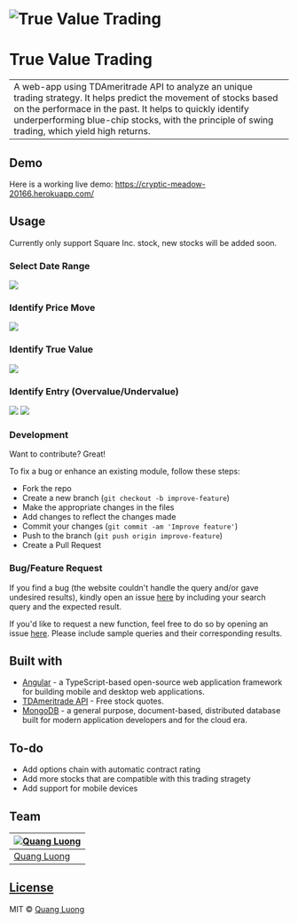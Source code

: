 # ![True Value Trading](https://github.com/quanglddev/True-Value-Trading/blob/media/demo_landing.png?raw=true)
# True Value Trading
<table>
<tr>
<td>
  A web-app using TDAmeritrade API to analyze an unique trading strategy. It helps predict the movement of stocks based on the performace in the past. It helps to quickly identify underperforming blue-chip stocks, with the principle of swing trading, which yield high returns.
</td>
</tr>
</table>

## Demo
Here is a working live demo: https://cryptic-meadow-20166.herokuapp.com/

## Usage
Currently only support Square Inc. stock, new stocks will be added soon.

### Select Date Range
![](https://github.com/quanglddev/True-Value-Trading/blob/media/demo_time_select.png?raw=true)

### Identify Price Move
![](https://github.com/quanglddev/True-Value-Trading/blob/media/demo_moving_average.png?raw=true)

### Identify True Value
![](https://github.com/quanglddev/True-Value-Trading/blob/media/demo_true_value.png?raw=true)

### Identify Entry (Overvalue/Undervalue)
![](https://github.com/quanglddev/True-Value-Trading/blob/media/demo_overvalued.png)
![](https://github.com/quanglddev/True-Value-Trading/blob/media/demo_undervalued.png)

### Development
Want to contribute? Great!

To fix a bug or enhance an existing module, follow these steps:

- Fork the repo
- Create a new branch (`git checkout -b improve-feature`)
- Make the appropriate changes in the files
- Add changes to reflect the changes made
- Commit your changes (`git commit -am 'Improve feature'`)
- Push to the branch (`git push origin improve-feature`)
- Create a Pull Request 

### Bug/Feature Request

If you find a bug (the website couldn't handle the query and/or gave undesired results), kindly open an issue [here](https://github.com/quanglddev/True-Value-Trading/issues/new) by including your search query and the expected result.

If you'd like to request a new function, feel free to do so by opening an issue [here](https://github.com/quanglddev/True-Value-Trading/issues/new). Please include sample queries and their corresponding results.

## Built with 

- [Angular](https://angular.io/) - a TypeScript-based open-source web application framework for building mobile and desktop web applications.
- [TDAmeritrade API](https://developers.google.com/chart/interactive/docs/quick_start) - Free stock quotes.
- [MongoDB](https://www.mongodb.com/) - a general purpose, document-based, distributed database built for modern application developers and for the cloud era.

## To-do
- Add options chain with automatic contract rating
- Add more stocks that are compatible with this trading stragety
- Add support for mobile devices

## Team
[![Quang Luong](https://avatars1.githubusercontent.com/u/42598512?s=460&u=95e4c6c1c0467858ffbf8df18eeefe6afb869cb7&v=4)](https://github.com/quanglddev) |
---|
[Quang Luong](https://github.com/quanglddev) |

## [License](https://github.com/quanglddev/True-Value-Trading/blob/master/LICENSE.md)

MIT © [Quang Luong](https://github.com/quanglddev)
